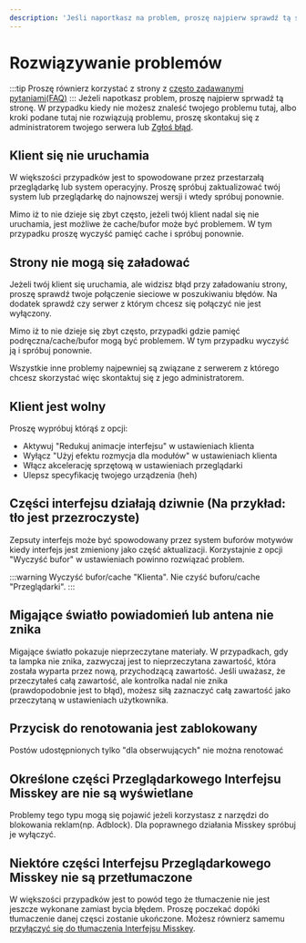 ```yaml
---
description: 'Jeśli naportkasz na problem, proszę najpierw sprawdź tą stronę'
---
```


# Rozwiązywanie problemów
:::tip
Proszę równierz korzystać z strony z [często zadawanymi pytaniami(FAQ)](./faq.md)
:::
Jeżeli napotkasz problem, proszę najpierw sprwadź tą stronę. W przypadku kiedy nie możesz znaleść twojego problemu tutaj, albo kroki podane tutaj nie rozwiązują problemu, proszę skontakuj się z administratorem twojego serwera lub [Zgłoś błąd](./report-issue).

## Klient się nie uruchamia
W większości przypadków jest to spowodowane przez przestarzałą przeglądarkę lub system operacyjny. Proszę spróbuj zaktualizować twój system lub przeglądarkę do najnowszej wersji i wtedy spróbuj ponownie.

Mimo iż to nie dzieje się zbyt często, jeżeli twój klient nadal się nie uruchamia, jest możliwe że cache/bufor może być problemem. W tym przypadku proszę wyczyść pamięć cache i spróbuj ponownie.

## Strony nie mogą się załadować
Jeżeli twój klient się uruchamia, ale widzisz błąd przy załadowaniu strony, proszę sprawdź twoje połączenie sieciowe w poszukiwaniu błędów. Na dodatek sprawdź czy serwer z którym chcesz się połączyć nie jest wyłączony.

Mimo iż to nie dzieje się zbyt często, przypadki gdzie pamięć podręczna/cache/bufor mogą być problemem. W tym przypadku wyczyść ją i spróbuj ponownie.

Wszystkie inne problemy najpewniej są związane z serwerem z którego chcesz skorzystać więc skontaktuj się z jego administratorem.

## Klient jest wolny
Proszę wypróbuj którąś z opcji:

- Aktywuj "Redukuj animacje interfejsu" w ustawieniach klienta
- Wyłącz "Użyj efektu rozmycja dla modułów" w ustawieniach klienta
- Włącz akcelerację sprzętową w ustawieniach przeglądarki
- Ulepsz specyfikację twojego urządzenia (heh)

## Części interfejsu działają dziwnie (Na przykład: tło jest przezroczyste)
Zepsuty interfejs może być spowodowany przez system buforów motywów kiedy interfejs jest zmieniony jako część aktualizacji. Korzystajnie z opcji "Wyczyść bufor" w ustawieniach powinno rozwiązać problem.

:::warning
Wyczyść bufor/cache "Klienta". Nie czyść buforu/cache "Przeglądarki".
:::

## Migające światło powiadomień lub antena nie znika
Migające światło pokazuje nieprzeczytane materiały. W przypadkach, gdy ta lampka nie znika, zazwyczaj jest to nieprzeczytana zawartość, która została wyparta przez nową, przychodzącą zawartość. Jeśli uważasz, że przeczytałeś całą zawartość, ale kontrolka nadal nie znika (prawdopodobnie jest to błąd), możesz siłą zaznaczyć całą zawartość jako przeczytaną w ustawieniach użytkownika.

## Przycisk do renotowania jest zablokowany
Postów udostępnionych tylko "dla obserwujących" nie można renotować

## Określone części Przeglądarkowego Interfejsu Misskey are nie są wyświetlane
Problemy tego typu mogą się pojawić jeżeli korzystasz z narzędzi do blokowania reklam(np. Adblock). Dla poprawnego działania Misskey spróbuj je wyłączyć.

## Niektóre części Interfejsu Przeglądarkowego Misskey nie są przetłumaczone
W większości przypadków jest to powód tego że tłumaczenie nie jest jeszcze wykonane zamiast bycia błędem. Proszę poczekać dopóki tłumaczenie danej częsci zostanie ukończone. Możesz równierz samemu [przyłączyć się do tłumaczenia Interfejsu Misskey](./misskey).
